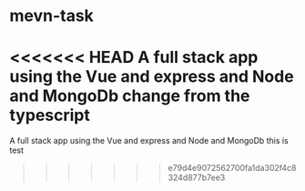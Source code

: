 # mevn-task
<<<<<<< HEAD
A full stack app using the Vue and express and Node and MongoDb 
change from the typescript
=======
A full stack app using the Vue and express and Node and MongoDb
this is test
>>>>>>> e79d4e9072562700fa1da302f4c8324d877b7ee3
